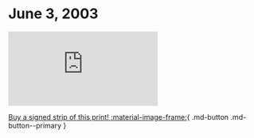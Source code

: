 # June 3, 2003

![](https://www.achewood.com/comic.php?date=06032003)

[Buy a signed strip of this print! :material-image-frame:](https://achewood-holiday-pop-up.myshopify.com/products/strip#06032003){ .md-button .md-button--primary }
